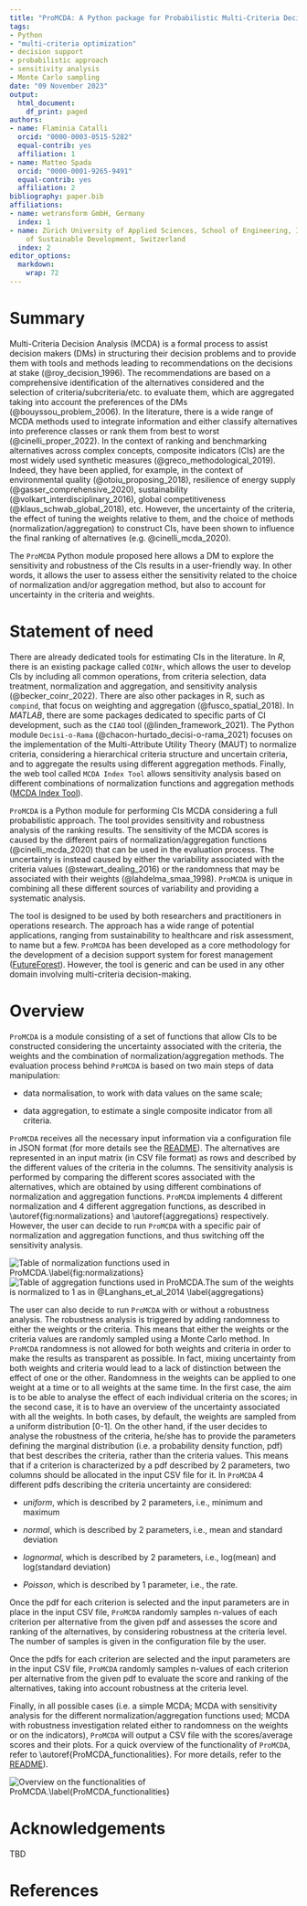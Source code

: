```yaml
---
title: "ProMCDA: A Python package for Probabilistic Multi-Criteria Decision Analysis"
tags:
- Python
- "multi-criteria optimization"
- decision support
- probabilistic approach
- sensitivity analysis
- Monte Carlo sampling
date: "09 November 2023"
output:
  html_document:
    df_print: paged
authors:
- name: Flaminia Catalli
  orcid: "0000-0003-0515-5282"
  equal-contrib: yes
  affiliation: 1
- name: Matteo Spada
  orcid: "0000-0001-9265-9491"
  equal-contrib: yes
  affiliation: 2
bibliography: paper.bib
affiliations:
- name: wetransform GmbH, Germany
  index: 1
- name: Zürich University of Applied Sciences, School of Engineering, INE Institute
    of Sustainable Development, Switzerland
  index: 2
editor_options:
  markdown:
    wrap: 72
---
```


# Summary

Multi-Criteria Decision Analysis (MCDA) is a formal process to assist
decision makers (DMs) in structuring their decision problems and to
provide them with tools and methods leading to recommendations on the
decisions at stake (@roy_decision_1996). The recommendations are based
on a comprehensive identification of the alternatives considered and the
selection of criteria/subcriteria/etc. to evaluate them, which are
aggregated taking into account the preferences of the DMs
(@bouyssou_problem_2006). In the literature, there is a wide range of
MCDA methods used to integrate information and either classify
alternatives into preference classes or rank them from best to worst
(@cinelli_proper_2022). In the context of ranking and benchmarking
alternatives across complex concepts, composite indicators (CIs) are the
most widely used synthetic measures (@greco_methodological_2019).
Indeed, they have been applied, for example, in the context of
environmental quality (@otoiu_proposing_2018), resilience of energy
supply (@gasser_comprehensive_2020), sustainability
(@volkart_interdisciplinary_2016), global competitiveness
(@klaus_schwab_global_2018), etc. However, the uncertainty of the
criteria, the effect of tuning the weights relative to them, 
and the choice of methods (normalization/aggregation) to construct
CIs, have been shown to influence the final ranking of alternatives
(e.g. @cinelli_mcda_2020).

The `ProMCDA` Python module proposed here allows a DM to explore the
sensitivity and robustness of the CIs results in a user-friendly way. In
other words, it allows the user to assess either the sensitivity related
to the choice of normalization and/or aggregation method, but also to
account for uncertainty in the criteria and weights.

# Statement of need

There are already dedicated tools for estimating CIs in the literature. In *R*,
there is an existing package called `COINr`, which allows the user to
develop CIs by including all common operations, from criteria selection,
data treatment, normalization and aggregation, and sensitivity analysis
(@becker_coinr_2022). There are also other packages in R, such as
`compind`, that focus on weighting and aggregation (@fusco_spatial_2018).
In *MATLAB*, there are some packages dedicated to specific parts of CI
development, such as the `CIAO` tool (@linden_framework_2021). The
Python module `Decisi-o-Rama` (@chacon-hurtado_decisi-o-rama_2021)
focuses on the implementation of the Multi-Attribute Utility Theory
(MAUT) to normalize criteria, considering a hierarchical criteria
structure and uncertain criteria, and to aggregate the results using
different aggregation methods. Finally, the web tool called `MCDA Index
Tool` allows sensitivity analysis based on different combinations of
normalization functions and aggregation methods ([MCDA Index
Tool](https://www.mcdaindextool.net)).

`ProMCDA` is a Python module for performing CIs MCDA considering a full
probabilistic approach. The tool provides sensitivity and robustness
analysis of the ranking results. The sensitivity of the MCDA scores is
caused by the different pairs of normalization/aggregation functions
(@cinelli_mcda_2020) that can be used in the evaluation process. The
uncertainty is instead caused by either the variability associated with
the criteria values (@stewart_dealing_2016) or the randomness that may
be associated with their weights (@lahdelma_smaa_1998). `ProMCDA` is
unique in combining all these different sources of variability and
providing a systematic analysis.

The tool is designed to be used by both researchers and practitioners in
operations research. The approach has a wide range of potential
applications, ranging from sustainability to healthcare and risk
assessment, to name but a few. `ProMCDA` has been developed as a core
methodology for the development of a decision support system for forest
management ([FutureForest](https://future-forest.eu/)). However, the
tool is generic and can be used in any other domain involving
multi-criteria decision-making.

# Overview

`ProMCDA` is a module consisting of a set of functions that allow CIs to be 
constructed considering the uncertainty associated with the criteria, the 
weights and the combination of normalization/aggregation methods. 
The evaluation process behind `ProMCDA` is based on two main steps of data 
manipulation: 

- data normalisation, to work with data values on the same scale; 

- data aggregation, to estimate a single composite indicator from all criteria.

`ProMCDA` receives all the necessary input information via a configuration file 
in JSON format (for more details see the 
[README](https://github.com/wetransform-os/ProMCDA/blob/main/README.md)). 
The alternatives are represented in an input matrix (in CSV file format) as rows 
and described by the different values of the criteria in the columns. 
The sensitivity analysis is performed by comparing the different scores 
associated with the alternatives, which are obtained by using different 
combinations of normalization and aggregation functions.
`ProMCDA` implements 4 different normalization and 4 different aggregation 
functions, as described in \autoref{fig:normalizations} and 
\autoref{aggregations} respectively. However, the user can decide to run 
`ProMCDA` with a specific pair of normalization and aggregation functions, 
and thus switching off the sensitivity analysis.

![Table of normalization functions used in `ProMCDA`.\label{fig:normalizations}](normalization_table.png)
![Table of aggregation functions used in `ProMCDA`.The sum of the weights is normalized to 1 as in @Langhans_et_al_2014
\label{aggregations}](aggregation_table.png)

The user can also decide to run `ProMCDA` with or without a robustness analysis. 
The robustness analysis is triggered by adding randomness to either 
the weights or the criteria. This means that either the weights or the criteria 
values are randomly sampled using a Monte Carlo method. In `ProMCDA` randomness 
is not allowed for both weights and criteria in order to make the results as 
transparent as possible. In fact, mixing uncertainty from both weights and 
criteria would lead to a lack of distinction between the effect of one or the 
other. Randomness in the weights can be applied to one weight at a time or to 
all weights at the same time. In the first case, the aim is to be able to 
analyse the effect of each individual criteria on the scores; in the second 
case, it is to have an overview of the uncertainty associated with 
all the weights. In both cases, by default, the weights are sampled from a 
uniform distribution [0-1]. On the other hand, if the user decides to analyse 
the robustness of the criteria, he/she has to provide the parameters defining 
the marginal distribution (i.e. a probability density function, pdf) that best 
describes the criteria, rather than the criteria values. This means that if a 
criterion is characterized by a pdf described by 2 parameters, two columns should be 
allocated in the input CSV file for it. In `ProMCDA` 4 different pdfs 
describing the criteria uncertainty are considered:

-   *uniform*, which is described by 2 parameters, i.e., minimum and
    maximum

-   *normal*, which is described by 2 parameters, i.e., mean and standard
    deviation

-   *lognormal*, which is described by 2 parameters, i.e., log(mean) and
    log(standard deviation)

-   *Poisson*, which is described by 1 parameter, i.e., the rate.

Once the pdf for each criterion is selected and the input parameters are
in place in the input CSV file, `ProMCDA` randomly samples n-values of
each criterion per alternative from the given pdf and assesses the score and
ranking of the alternatives, by considering robustness at the criteria level.
The number of samples is given in the configuration file by the user.

Once the pdfs for each criterion are selected and the input parameters are 
in the input CSV file, `ProMCDA` randomly samples n-values of each criterion 
per alternative from the given pdf to evaluate the score and ranking of the 
alternatives, taking into account robustness at the criteria level.

Finally, in all possible cases (i.e. a simple MCDA; MCDA with
sensitivity analysis for the different normalization/aggregation
functions used; MCDA with robustness investigation related either to
randomness on the weights or on the indicators), `ProMCDA` will output a
CSV file with the scores/average scores and their plots. For a quick
overview of the functionality of `ProMCDA`, refer to
\autoref{ProMCDA_functionalities}. For more details, refer to the 
[README](https://github.com/wetransform-os/ProMCDA/blob/main/README.md)).

![Overview on the functionalities of ProMCDA.\label{ProMCDA_functionalities}](ProMCDA_overview.png)

# Acknowledgements

TBD

# References

